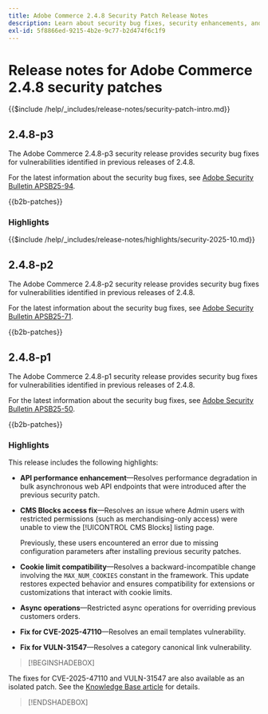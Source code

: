 ```yaml
---
title: Adobe Commerce 2.4.8 Security Patch Release Notes
description: Learn about security bug fixes, security enhancements, and other security related updates included in the security patch releases for Adobe Commerce version 2.4.7.
exl-id: 5f8866ed-9215-4b2e-9c77-b2d474f6c1f9
---
```

# Release notes for Adobe Commerce 2.4.8 security patches

{{$include /help/_includes/release-notes/security-patch-intro.md}}

## 2.4.8-p3

The Adobe Commerce 2.4.8-p3 security release provides security bug fixes for vulnerabilities identified in previous releases of 2.4.8.

For the latest information about the security bug fixes, see [Adobe Security Bulletin APSB25-94](https://helpx.adobe.com/security/products/magento/apsb25-94.html).

{{b2b-patches}}

### Highlights

{{$include /help/_includes/release-notes/highlights/security-2025-10.md}}

## 2.4.8-p2

The Adobe Commerce 2.4.8-p2 security release provides security bug fixes for vulnerabilities identified in previous releases of 2.4.8.

For the latest information about the security bug fixes, see [Adobe Security Bulletin APSB25-71](https://helpx.adobe.com/security/products/magento/apsb25-71.html).

{{b2b-patches}}

## 2.4.8-p1

The Adobe Commerce 2.4.8-p1 security release provides security bug fixes for vulnerabilities identified in previous releases of 2.4.8.

For the latest information about the security bug fixes, see [Adobe Security Bulletin APSB25-50](https://helpx.adobe.com/security/products/magento/apsb25-50.html).

{{b2b-patches}}

### Highlights

This release includes the following highlights:

* **API performance enhancement**—Resolves performance degradation in bulk asynchronous web API endpoints that were introduced after the previous security patch.<!-- AC-14078 -->

* **CMS Blocks access fix**—Resolves an issue where Admin users with restricted permissions (such as merchandising-only access) were unable to view the [!UICONTROL CMS Blocks] listing page. 

  Previously, these users encountered an error due to missing configuration parameters after installing previous security patches.<!-- AC-14087 -->

* **Cookie limit compatibility**—Resolves a backward-incompatible change involving the `MAX_NUM_COOKIES` constant in the framework. This update restores expected behavior and ensures compatibility for extensions or customizations that interact with cookie limits.<!-- AC-14475 -->

* **Async operations**—Restricted async operations for overriding previous customers orders.<!-- AC-13917 -->

* **Fix for CVE-2025-47110**—Resolves an email templates vulnerability.<!-- AC-14695 -->

* **Fix for VULN-31547**—Resolves a category canonical link vulnerability.<!-- AC-14713 -->

>[!BEGINSHADEBOX]

The fixes for CVE-2025-47110 and VULN-31547 are also available as an isolated patch. See the [Knowledge Base article](https://experienceleague.adobe.com/en/docs/commerce-knowledge-base/kb/troubleshooting/known-issues-patches-attached/security-update-available-for-adobe-commerce-apsb25-50) for details.

>[!ENDSHADEBOX]

<!-- Last updated from includes: 2025-10-02 11:09:59 -->
